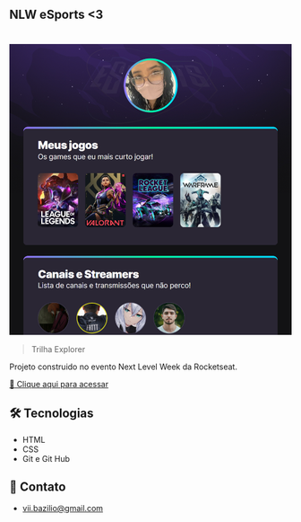 ## NLW eSports <3
#

![preview](./.github/preview.png)
> Trilha Explorer

Projeto construido no evento Next Level Week da Rocketseat.

[🔗 Clique aqui para acessar](https://livvialta.github.io/nlw-esports-explorer)

## 🛠 Tecnologias 

- HTML
- CSS
- Git e Git Hub


## 💌 Contato

- vii.bazilio@gmail.com

